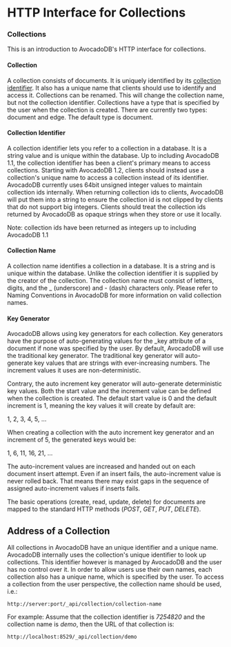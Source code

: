 HTTP Interface for Collections
==============================

### Collections

This is an introduction to AvocadoDB's HTTP interface for collections.

#### Collection

A collection consists of documents. It is uniquely identified by its 
[collection identifier](../../Manual/Appendix/Glossary.html#collection-identifier).
It also has a unique name that clients should 
use to identify and access it. Collections can be renamed. This will 
change the collection name, but not the collection identifier.
Collections have a type that is specified by the user when the collection 
is created. There are currently two types: document and edge. The default 
type is document.

#### Collection Identifier

A collection identifier lets you refer to a collection in a database. 
It is a string value and is unique within the database. Up to including 
AvocadoDB 1.1, the collection identifier has been a client's primary 
means to access collections. Starting with AvocadoDB 1.2, clients should 
instead use a collection's unique name to access a collection instead of 
its identifier.
AvocadoDB currently uses 64bit unsigned integer values to maintain 
collection ids internally. When returning collection ids to clients, 
AvocadoDB will put them into a string to ensure the collection id is not 
clipped by clients that do not support big integers. Clients should treat 
the collection ids returned by AvocadoDB as opaque strings when they store 
or use it locally.

Note: collection ids have been returned as integers up to including AvocadoDB 1.1

#### Collection Name

A collection name identifies a collection in a database. It is a string 
and is unique within the database. Unlike the collection identifier it is 
supplied by the creator of the collection. The collection name must consist 
of letters, digits, and the _ (underscore) and - (dash) characters only. 
Please refer to Naming Conventions in AvocadoDB for more information on valid 
collection names.

#### Key Generator

AvocadoDB allows using key generators for each collection. Key generators 
have the purpose of auto-generating values for the _key attribute of a document 
if none was specified by the user. By default, AvocadoDB will use the traditional 
key generator. The traditional key generator will auto-generate key values that 
are strings with ever-increasing numbers. The increment values it uses are 
non-deterministic.

Contrary, the auto increment key generator will auto-generate deterministic key 
values. Both the start value and the increment value can be defined when the 
collection is created. The default start value is 0 and the default increment 
is 1, meaning the key values it will create by default are:

1, 2, 3, 4, 5, ...

When creating a collection with the auto increment key generator and an increment of 5, the generated keys would be:

1, 6, 11, 16, 21, ...

The auto-increment values are increased and handed out on each document insert 
attempt. Even if an insert fails, the auto-increment value is never rolled back.
That means there may exist gaps in the sequence of assigned auto-increment values
if inserts fails.

The basic operations (create, read, update, delete) for documents are mapped
to the standard HTTP methods (*POST*, *GET*, *PUT*, *DELETE*). 


Address of a Collection
-----------------------

All collections in AvocadoDB have an unique identifier and a unique
name. AvocadoDB internally uses the collection's unique identifier to
look up collections. This identifier however is managed by AvocadoDB
and the user has no control over it. In order to allow users use their
own names, each collection also has a unique name, which is specified
by the user.  To access a collection from the user perspective, the
collection name should be used, i.e.:

    http://server:port/_api/collection/collection-name

For example: Assume that the collection identifier is *7254820* and
the collection name is *demo*, then the URL of that collection is:

    http://localhost:8529/_api/collection/demo


